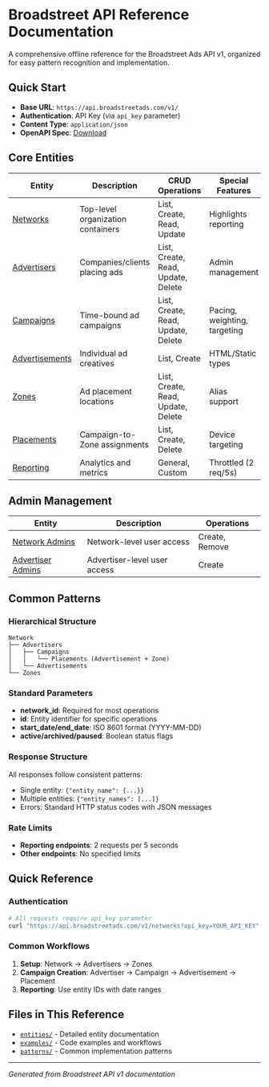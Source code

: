 # Broadstreet API Reference Documentation

A comprehensive offline reference for the Broadstreet Ads API v1, organized for easy pattern recognition and implementation.

## Quick Start

- **Base URL**: `https://api.broadstreetads.com/v1/`
- **Authentication**: API Key (via `api_key` parameter)
- **Content Type**: `application/json`
- **OpenAPI Spec**: [Download](https://api.broadstreetads.com/api-docs/v1/swagger.json)

## Core Entities

| Entity | Description | CRUD Operations | Special Features |
|--------|-------------|-----------------|------------------|
| [Networks](./entities/networks.md) | Top-level organization containers | List, Create, Read, Update | Highlights reporting |
| [Advertisers](./entities/advertisers.md) | Companies/clients placing ads | List, Create, Read, Update, Delete | Admin management |
| [Campaigns](./entities/campaigns.md) | Time-bound ad campaigns | List, Create, Read, Update, Delete | Pacing, weighting, targeting |
| [Advertisements](./entities/advertisements.md) | Individual ad creatives | List, Create | HTML/Static types |
| [Zones](./entities/zones.md) | Ad placement locations | List, Create, Read, Update, Delete | Alias support |
| [Placements](./entities/placements.md) | Campaign-to-Zone assignments | List, Create, Delete | Device targeting |
| [Reporting](./entities/reporting.md) | Analytics and metrics | General, Custom | Throttled (2 req/5s) |

## Admin Management

| Entity | Description | Operations |
|--------|-------------|------------|
| [Network Admins](./entities/network-admins.md) | Network-level user access | Create, Remove |
| [Advertiser Admins](./entities/advertiser-admins.md) | Advertiser-level user access | Create |

## Common Patterns

### Hierarchical Structure
```
Network
├── Advertisers
│   ├── Campaigns
│   │   └── Placements (Advertisement + Zone)
│   └── Advertisements
└── Zones
```

### Standard Parameters
- **network_id**: Required for most operations
- **id**: Entity identifier for specific operations
- **start_date/end_date**: ISO 8601 format (YYYY-MM-DD)
- **active/archived/paused**: Boolean status flags

### Response Structure
All responses follow consistent patterns:
- Single entity: `{"entity_name": {...}}`
- Multiple entities: `{"entity_names": [...]}`
- Errors: Standard HTTP status codes with JSON messages

### Rate Limits
- **Reporting endpoints**: 2 requests per 5 seconds
- **Other endpoints**: No specified limits

## Quick Reference

### Authentication
```bash
# All requests require api_key parameter
curl "https://api.broadstreetads.com/v1/networks?api_key=YOUR_API_KEY"
```

### Common Workflows

1. **Setup**: Network → Advertisers → Zones
2. **Campaign Creation**: Advertiser → Campaign → Advertisement → Placement
3. **Reporting**: Use entity IDs with date ranges

## Files in This Reference

- [`entities/`](./entities/) - Detailed entity documentation
- [`examples/`](./examples/) - Code examples and workflows  
- [`patterns/`](./patterns/) - Common implementation patterns

---

*Generated from Broadstreet API v1 documentation*